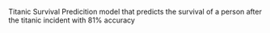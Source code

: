 Titanic Survival Predicition model that predicts the survival of a person after the titanic incident with 81% accuracy
